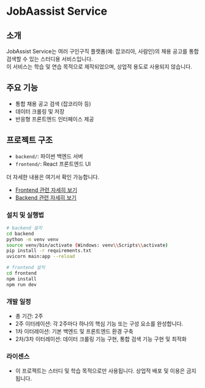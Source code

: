 # JobAassist Service

## 소개
JobAssist Service는 여러 구인구직 플랫폼(예: 잡코리아, 사람인)의 채용 공고를 통합 검색할 수 있는 스터디용 서비스입니다. <br/>
이 서비스는 학습 및 연습 목적으로 제작되었으며, 상업적 용도로 사용되지 않습니다.

## 주요 기능
- 통합 채용 공고 검색 (잡코리아 등)
- 데이터 크롤링 및 저장
- 반응형 프론트엔드 인터페이스 제공

## 프로젝트 구조
- `backend/`: 파이썬 백엔드 서버
- `frontend/`: React 프론트엔드 UI

더 자세한 내용은 여기서 확인 가능합니다.
- [Frontend 관련 자세히 보기](./frontend/README.md)
- [Backend 관련 자세히 보기](./backend/README.md)
   
### 설치 및 실행법

```bash
# backend 설치
cd backend
python -m venv venv
source venv/bin/activate (Windows: venv\\Scripts\\activate)
pip install -r requirements.txt
uvicorn main:app --reload

# frontend 설치
cd frontend
npm install
npm run dev
```

### 개발 일정
- 총 기간: 2주
- 2주 이터레이션: 각 2주마다 하나의 핵심 기능 또는 구성 요소를 완성합니다.
- 1차 이터레이션: 기본 백엔드 및 프론트엔드 환경 구축
- 2차/3차 이터레이션: 데이터 크롤링 기능 구현, 통합 검색 기능 구현 및 최적화

### 라이센스
- 이 프로젝트는 스터디 및 학습 목적으로만 사용됩니다. 상업적 배포 및 이용은 금지됩니다.
